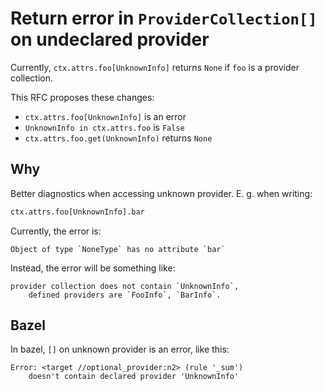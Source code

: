 # Return error in `ProviderCollection[]` on undeclared provider

Currently, `ctx.attrs.foo[UnknownInfo]` returns `None` if `foo` is
a provider collection.

This RFC proposes these changes:
* `ctx.attrs.foo[UnknownInfo]` is an error
* `UnknownInfo in ctx.attrs.foo` is `False`
* `ctx.attrs.foo.get(UnknownInfo)` returns `None`

## Why

Better diagnostics when accessing unknown provider. E. g. when writing:

```python
ctx.attrs.foo[UnknownInfo].bar
```

Currently, the error is:

```
Object of type `NoneType` has no attribute `bar`
```

Instead, the error will be something like:
```
provider collection does not contain `UnknownInfo`,
    defined providers are `FooInfo`, `BarInfo`.
```

## Bazel

In bazel, `[]` on unknown provider is an error, like this:

```
Error: <target //optional_provider:n2> (rule '_sum')
    doesn't contain declared provider 'UnknownInfo'
```
